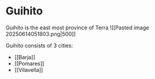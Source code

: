 # Guihito
Guihito is the east most province of Terra
![[Pasted image 20250614051803.png|500]]

Guihito consists of 3 cities: 

- [[Barja]]
- [[Pomares]]
- [[Vilavella]]